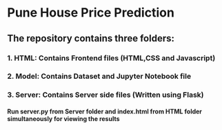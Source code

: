 # Pune House Price Prediction

## The repository contains three folders:
### 1. HTML: Contains Frontend files (HTML,CSS and Javascript)
### 2. Model: Contains Dataset and Jupyter Notebook file
### 3. Server: Contains Server side files (Written using Flask)


#### Run server.py from Server folder and index.html from HTML folder simultaneously for viewing the results

